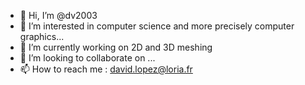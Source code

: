 - 👋 Hi, I’m @dv2003
- 👀 I’m interested in computer science and more precisely computer graphics...
- 🌱 I’m currently working on 2D and 3D meshing  
- 💞️ I’m looking to collaborate on ...
- 📫 How to reach me : david.lopez@loria.fr

<!---
dv2003/dv2003 is a ✨ special ✨ repository because its `README.md` (this file) appears on your GitHub profile.
You can click the Preview link to take a look at your changes.
--->
